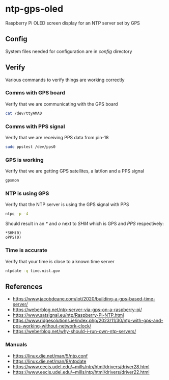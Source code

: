# ntp-gps-oled

Raspberry Pi OLED screen display for an NTP server set by GPS

## Config

System files needed for configuration are in _config_ directory

## Verify

Various commands to verify things are working correctly

### Comms with GPS board

Verify that we are communicating with the GPS board

```bash
cat /dev/ttyAMA0
```

### Comms with PPS signal

Verify that we are receiving PPS data from pin-18

```bash
sudo ppstest /dev/pps0
```

### GPS is working

Verify that we are getting GPS satellites, a lat/lon and a PPS signal

```bash
gpsmon
```

### NTP is using GPS

Verify that the NTP server is using the GPS signal with PPS

```bash
ntpq -p -4
```

Should result in an _*_ and _o_ next to _SHM_ which is GPS and _PPS_ respectively:

```
*SHM(0)
oPPS(0)
```

### Time is accurate

Verify that your time is close to a known time server

```bash
ntpdate -q time.nist.gov
```

## References

- https://www.jacobdeane.com/iot/2020/building-a-gps-based-time-server/
- https://weberblog.net/ntp-server-via-gps-on-a-raspberry-pi/
- https://www.satsignal.eu/ntp/Raspberry-Pi-NTP.html
- https://www.ridgesolutions.ie/index.php/2023/11/30/ntp-with-gps-and-pps-working-without-network-clock/
- https://weberblog.net/why-should-i-run-own-ntp-servers/

### Manuals

- https://linux.die.net/man/5/ntp.conf
- https://linux.die.net/man/8/ntpdate
- https://www.eecis.udel.edu/~mills/ntp/html/drivers/driver28.html
- https://www.eecis.udel.edu/~mills/ntp/html/drivers/driver22.html
